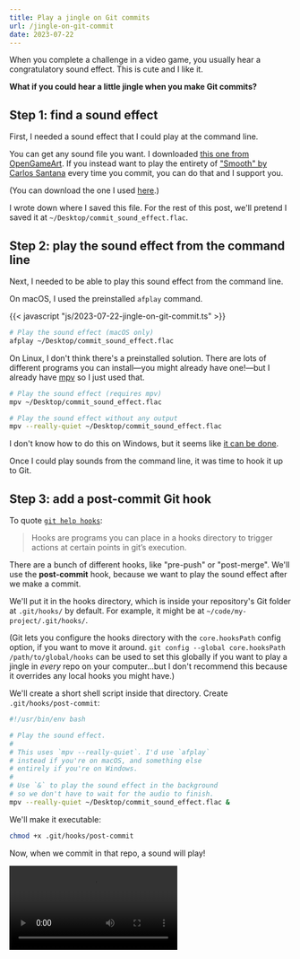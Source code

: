 ```yaml
---
title: Play a jingle on Git commits
url: /jingle-on-git-commit
date: 2023-07-22
---
```


When you complete a challenge in a video game, you usually hear a congratulatory sound effect. This is cute and I like it.

**What if you could hear a little jingle when you make Git commits?**

## Step 1: find a sound effect

First, I needed a sound effect that I could play at the command line.

You can get any sound file you want. I downloaded [this one from OpenGameArt](https://opengameart.org/content/get-ruby-se). If you instead want to play the entirety of ["Smooth" by Carlos Santana](https://www.youtube.com/watch?v=6Whgn_iE5uc) every time you commit, you can do that and I support you.

(You can download the one I used <a href="/uploads/2023-07-22-commit-jingle/commit_sound_effect.flac" download>here</a>.)

I wrote down where I saved this file. For the rest of this post, we'll pretend I saved it at `~/Desktop/commit_sound_effect.flac`.

## Step 2: play the sound effect from the command line

Next, I needed to be able to play this sound effect from the command line.

On macOS, I used the preinstalled `afplay` command.

{{< javascript "js/2023-07-22-jingle-on-git-commit.ts" >}}

<span class="js-hidden-on-not-macos">

```sh
# Play the sound effect (macOS only)
afplay ~/Desktop/commit_sound_effect.flac
```

</span>

On Linux, I don't think there's a preinstalled solution. There are lots of different programs you can install—you might already have one!—but I already have [mpv] so I just used that.

<span class="js-hidden-on-macos">

```sh
# Play the sound effect (requires mpv)
mpv ~/Desktop/commit_sound_effect.flac

# Play the sound effect without any output
mpv --really-quiet ~/Desktop/commit_sound_effect.flac
```

</span>

I don't know how to do this on Windows, but it seems like [it can be done](https://superuser.com/a/528541).

Once I could play sounds from the command line, it was time to hook it up to Git.

## Step 3: add a post-commit Git hook

To quote [`git help hooks`](https://git-scm.com/docs/githooks):

> Hooks are programs you can place in a hooks directory to trigger actions at certain points in git’s execution.

There are a bunch of different hooks, like "pre-push" or "post-merge". We'll use the **post-commit** hook, because we want to play the sound effect after we make a commit.

We'll put it in the hooks directory, which is inside your repository's Git folder at `.git/hooks/` by default. For example, it might be at `~/code/my-project/.git/hooks/`.

(Git lets you configure the hooks directory with the `core.hooksPath` config option, if you want to move it around. `git config --global core.hooksPath /path/to/global/hooks` can be used to set this globally if you want to play a jingle in _every_ repo on your computer...but I don't recommend this because it overrides any local hooks you might have.)

We'll create a short shell script inside that directory. Create `.git/hooks/post-commit`:

<noscript>

```sh
#!/usr/bin/env bash

# Play the sound effect.
#
# This uses `mpv --really-quiet`. I'd use `afplay`
# instead if you're on macOS, and something else
# entirely if you're on Windows.
#
# Use `&` to play the sound effect in the background
# so we don't have to wait for the audio to finish.
mpv --really-quiet ~/Desktop/commit_sound_effect.flac &
```

</noscript>

<!-- We hide these <template>s just in case somebody tries to render them. -->

<template id="jingle-script-linux">

```sh
#!/usr/bin/env bash

# Play the sound effect.
#
# This uses `mpv --really-quiet`. I'd use `afplay`
# instead if you're on macOS, and something else
# entirely if you're on Windows.
#
# Use `&` to play the sound effect in the background
# so we don't have to wait for the audio to finish.
mpv --really-quiet ~/Desktop/commit_sound_effect.flac &
```

</template>

<template id="jingle-script-mac" hidden>

```sh
#!/usr/bin/env bash

# Play the sound effect.
#
# We would use `mpv --really-quiet` instead of
# `afplay` on Linux, and something else entirely on
# Windows.
#
# Use `&` to play the sound effect in the background
# so we don't have to wait for the audio to finish.
afplay ~/Desktop/commit_sound_effect.flac &
```

</template>

<div id="jingle-script-code"></div>

We'll make it executable:

```sh
chmod +x .git/hooks/post-commit
```

Now, when we commit in that repo, a sound will play!

<p>
  <video controls loop>
    <source src="/uploads/2023-07-22-commit-jingle/screencast.mp4" type="video/mp4">
    <track
      label="English"
      kind="subtitles"
      srclang="en"
      src="/uploads/2023-07-22-commit-jingle/screencast.vtt"
      default
    />
  </video>
</p>

[mpv]: https://mpv.io
